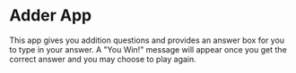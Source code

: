 # Adder App

This app gives you addition questions and provides an answer box for you to type in your answer. A "You Win!" message will appear once you get the correct answer and you may choose to play again.
